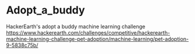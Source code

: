 # Adopt_a_buddy
HackerEarth's adopt a buddy machine learning challenge
https://www.hackerearth.com/challenges/competitive/hackerearth-machine-learning-challenge-pet-adoption/machine-learning/pet-adoption-9-5838c75b/